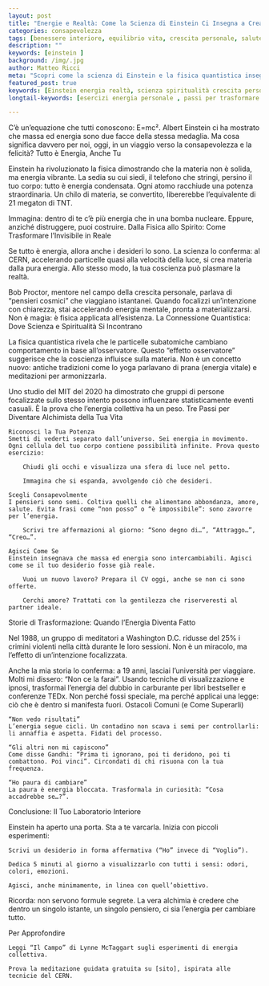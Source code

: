 ```yaml
---
layout: post
title: "Energie e Realtà: Come la Scienza di Einstein Ci Insegna a Creare la Vita che Desideriamo"
categories: consapevolezza
tags: [benessere interiore, equilibrio vita, crescita personale, salute mentale, mindfulness, consapevolezza]
description: ""
keywords: [einstein ] 
background: /img/.jpg
author: Matteo Ricci
meta: "Scopri come la scienza di Einstein e la fisica quantistica insegnano a trasformare l’energia in realtà. Guide pratiche per creare la vita che desideri attraverso consapevolezza e intenzione. "
featured_post: true
keywords: [Einstein energia realtà, scienza spiritualità crescita personale, fisica quantistica trasformazione personale, consapevolezza energia vibrazionale,meditazione energia cosmica, intenzione e manifestazione scientifica,]
longtail-keywords: [esercizi energia personale , passi per trasformare energia in realtà,come creare la vita che desideri, legge di attrazione fisica quantistica]

---
```


C’è un’equazione che tutti conoscono: E=mc². Albert Einstein ci ha mostrato che massa ed energia sono due facce della stessa medaglia. Ma cosa significa davvero per noi, oggi, in un viaggio verso la consapevolezza e la felicità?
Tutto è Energia, Anche Tu

Einstein ha rivoluzionato la fisica dimostrando che la materia non è solida, ma energia vibrante. La sedia su cui siedi, il telefono che stringi, persino il tuo corpo: tutto è energia condensata. Ogni atomo racchiude una potenza straordinaria. Un chilo di materia, se convertito, libererebbe l’equivalente di 21 megaton di TNT.

Immagina: dentro di te c’è più energia che in una bomba nucleare. Eppure, anziché distruggere, puoi costruire.
Dalla Fisica allo Spirito: Come Trasformare l’Invisibile in Reale

Se tutto è energia, allora anche i desideri lo sono. La scienza lo conferma: al CERN, accelerando particelle quasi alla velocità della luce, si crea materia dalla pura energia. Allo stesso modo, la tua coscienza può plasmare la realtà.

Bob Proctor, mentore nel campo della crescita personale, parlava di “pensieri cosmici” che viaggiano istantanei. Quando focalizzi un’intenzione con chiarezza, stai accelerando energia mentale, pronta a materializzarsi. Non è magia: è fisica applicata all’esistenza.
La Connessione Quantistica: Dove Scienza e Spiritualità Si Incontrano

La fisica quantistica rivela che le particelle subatomiche cambiano comportamento in base all’osservatore. Questo “effetto osservatore” suggerisce che la coscienza influisce sulla materia. Non è un concetto nuovo: antiche tradizioni come lo yoga parlavano di prana (energia vitale) e meditazioni per armonizzarla.

Uno studio del MIT del 2020 ha dimostrato che gruppi di persone focalizzate sullo stesso intento possono influenzare statisticamente eventi casuali. È la prova che l’energia collettiva ha un peso.
Tre Passi per Diventare Alchimista della Tua Vita

    Riconosci la Tua Potenza
    Smetti di vederti separato dall’universo. Sei energia in movimento. Ogni cellula del tuo corpo contiene possibilità infinite. Prova questo esercizio:

        Chiudi gli occhi e visualizza una sfera di luce nel petto.

        Immagina che si espanda, avvolgendo ciò che desideri.

    Scegli Consapevolmente
    I pensieri sono semi. Coltiva quelli che alimentano abbondanza, amore, salute. Evita frasi come “non posso” o “è impossibile”: sono zavorre per l’energia.

        Scrivi tre affermazioni al giorno: “Sono degno di…”, “Attraggo…”, “Creo…”.

    Agisci Come Se
    Einstein insegnava che massa ed energia sono intercambiabili. Agisci come se il tuo desiderio fosse già reale.

        Vuoi un nuovo lavoro? Prepara il CV oggi, anche se non ci sono offerte.

        Cerchi amore? Trattati con la gentilezza che riserveresti al partner ideale.

Storie di Trasformazione: Quando l’Energia Diventa Fatto

Nel 1988, un gruppo di meditatori a Washington D.C. ridusse del 25% i crimini violenti nella città durante le loro sessioni. Non è un miracolo, ma l’effetto di un’intenzione focalizzata.

Anche la mia storia lo conferma: a 19 anni, lasciai l’università per viaggiare. Molti mi dissero: “Non ce la farai”. Usando tecniche di visualizzazione e ipnosi, trasformai l’energia del dubbio in carburante per libri bestseller e conferenze TEDx. Non perché fossi speciale, ma perché applicai una legge: ciò che è dentro si manifesta fuori.
Ostacoli Comuni (e Come Superarli)

    “Non vedo risultati”
    L’energia segue cicli. Un contadino non scava i semi per controllarli: li annaffia e aspetta. Fidati del processo.

    “Gli altri non mi capiscono”
    Come disse Gandhi: “Prima ti ignorano, poi ti deridono, poi ti combattono. Poi vinci”. Circondati di chi risuona con la tua frequenza.

    “Ho paura di cambiare”
    La paura è energia bloccata. Trasformala in curiosità: “Cosa accadrebbe se…?”.

Conclusione: Il Tuo Laboratorio Interiore

Einstein ha aperto una porta. Sta a te varcarla. Inizia con piccoli esperimenti:

    Scrivi un desiderio in forma affermativa (“Ho” invece di “Voglio”).

    Dedica 5 minuti al giorno a visualizzarlo con tutti i sensi: odori, colori, emozioni.

    Agisci, anche minimamente, in linea con quell’obiettivo.

Ricorda: non servono formule segrete. La vera alchimia è credere che dentro un singolo istante, un singolo pensiero, ci sia l’energia per cambiare tutto.

Per Approfondire

    Leggi “Il Campo” di Lynne McTaggart sugli esperimenti di energia collettiva.

    Prova la meditazione guidata gratuita su [sito], ispirata alle tecnicie del CERN.